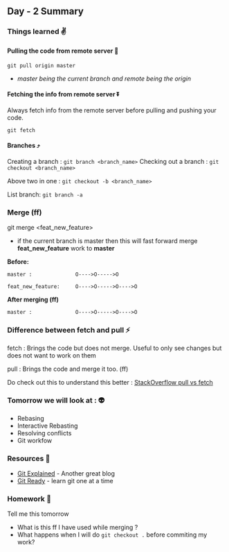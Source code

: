 
## Day - 2 Summary

### Things learned :v: 

#### Pulling the code from remote server :arrow_down_small: 

`git pull origin master`

* *master being the current branch and remote being the origin*

#### Fetching the info from remote server :arrow_double_down: 

Always fetch info from the remote server before pulling and pushing your code. 

`git fetch`

#### Branches :arrow_heading_up: 

Creating a branch : `git branch <branch_name>`
Checking out a branch : `git checkout <branch_name>`

Above two in one : `git checkout -b <branch_name> ` 

List branch:  `git branch -a`

### Merge (ff) 

git merge <feat_new_feature>

* if the current branch is master then this will fast forward merge **feat_new_feature** work to **master**

**Before:**

    master :              O---->O----->O
    
    feat_new_feature:     O---->O----->O---->O
    
**After merging (ff)**

    master :              O---->O----->O---->O


### Difference between fetch and pull  :zap: 

fetch : Brings the code but does not merge. Useful to only see changes but does not want to work on them

         
pull  : Brings the code and merge it too. (ff)

Do check out this to understand this better : [StackOverflow pull vs fetch](http://stackoverflow.com/questions/292357/difference-between-git-pull-and-git-fetch)


### Tomorrow we will look at : :alien:

* Rebasing
* Interactive Rebasting
* Resolving conflicts 
* Git workfow 

### Resources :100: 

* [Git Explained](https://juristr.com/blog/2013/04/git-explained/) - Another great blog
* [Git Ready](http://gitready.com/) - learn git one at a time

### Homework :speak_no_evil: 

Tell me this tomorrow

* What is this ff I have used while merging ?
* What happens when I will do `git checkout .` before commiting my work? 
